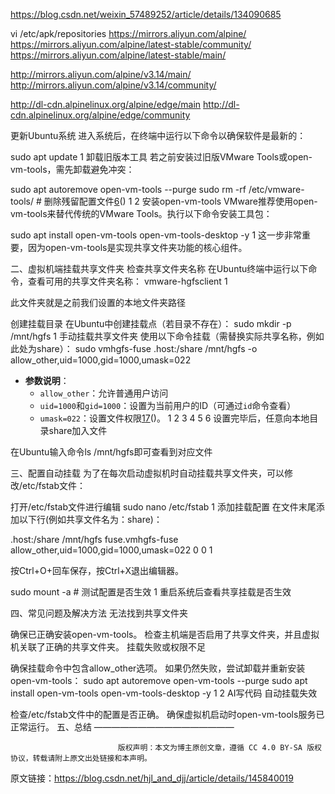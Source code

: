 https://blog.csdn.net/weixin_57489252/article/details/134090685



vi /etc/apk/repositories
https://mirrors.aliyun.com/alpine/
https://mirrors.aliyun.com/alpine/latest-stable/community/
https://mirrors.aliyun.com/alpine/latest-stable/main/


http://mirrors.aliyun.com/alpine/v3.14/main/
http://mirrors.aliyun.com/alpine/v3.14/community/


http://dl-cdn.alpinelinux.org/alpine/edge/main
http://dl-cdn.alpinelinux.org/alpine/edge/community




更新Ubuntu系统
进入系统后，在终端中运行以下命令以确保软件是最新的：

sudo apt update
1
卸载旧版本工具
若之前安装过旧版VMware Tools或open-vm-tools，需先卸载避免冲突：

sudo apt autoremove open-vm-tools --purge
sudo rm -rf /etc/vmware-tools/  # 删除残留配置文件[6]()()
1
2
安装open-vm-tools
VMware推荐使用open-vm-tools来替代传统的VMware Tools。执行以下命令安装工具包：

sudo apt install open-vm-tools open-vm-tools-desktop -y
1
这一步非常重要，因为open-vm-tools是实现共享文件夹功能的核心组件。


二、虚拟机端挂载共享文件夹
检查共享文件夹名称
在Ubuntu终端中运行以下命令，查看可用的共享文件夹名称：
vmware-hgfsclient
1

此文件夹就是之前我们设置的本地文件夹路径


创建挂载目录
在Ubuntu中创建挂载点（若目录不存在）：
sudo mkdir -p /mnt/hgfs
1
手动挂载共享文件夹
使用以下命令挂载（需替换实际共享名称，例如此处为share）：
sudo vmhgfs-fuse .host:/share /mnt/hgfs -o allow_other,uid=1000,gid=1000,umask=022

- **参数说明**：
    - `allow_other`：允许普通用户访问
    - `uid=1000`和`gid=1000`：设置为当前用户的ID（可通过`id`命令查看）
    - `umask=022`：设置文件权限[1]()[7]()()。
      1
      2
      3
      4
      5
      6
      设置完毕后，任意向本地目录share加入文件

在Ubuntu输入命令ls /mnt/hgfs即可查看到对应文件


三、配置自动挂载
为了在每次启动虚拟机时自动挂载共享文件夹，可以修改/etc/fstab文件：

打开/etc/fstab文件进行编辑
sudo nano /etc/fstab
1
添加挂载配置
在文件末尾添加以下行(例如共享文件名为：share)：

.host:/share /mnt/hgfs fuse.vmhgfs-fuse  allow_other,uid=1000,gid=1000,umask=022 0 0
1

按Ctrl+O+回车保存，按Ctrl+X退出编辑器。

sudo mount -a  # 测试配置是否生效
1
重启系统后查看共享挂载是否生效

四、常见问题及解决方法
无法找到共享文件夹

确保已正确安装open-vm-tools。
检查主机端是否启用了共享文件夹，并且虚拟机关联了正确的共享文件夹。
挂载失败或权限不足

确保挂载命令中包含allow_other选项。
如果仍然失败，尝试卸载并重新安装open-vm-tools：
sudo apt autoremove open-vm-tools --purge
sudo apt install open-vm-tools open-vm-tools-desktop -y
1
2
AI写代码
自动挂载失效

检查/etc/fstab文件中的配置是否正确。
确保虚拟机启动时open-vm-tools服务已正常运行。
五、总结
————————————————

                            版权声明：本文为博主原创文章，遵循 CC 4.0 BY-SA 版权协议，转载请附上原文出处链接和本声明。

原文链接：https://blog.csdn.net/hjl_and_djj/article/details/145840019